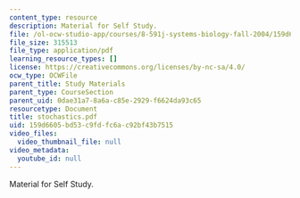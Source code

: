 ```yaml
---
content_type: resource
description: Material for Self Study.
file: /ol-ocw-studio-app/courses/8-591j-systems-biology-fall-2004/159d6605bd53c9fdfc6ac92bf43b7515_stochastics.pdf
file_size: 315513
file_type: application/pdf
learning_resource_types: []
license: https://creativecommons.org/licenses/by-nc-sa/4.0/
ocw_type: OCWFile
parent_title: Study Materials
parent_type: CourseSection
parent_uid: 0dae31a7-8a6a-c85e-2929-f6624da93c65
resourcetype: Document
title: stochastics.pdf
uid: 159d6605-bd53-c9fd-fc6a-c92bf43b7515
video_files:
  video_thumbnail_file: null
video_metadata:
  youtube_id: null
---
```

Material for Self Study.